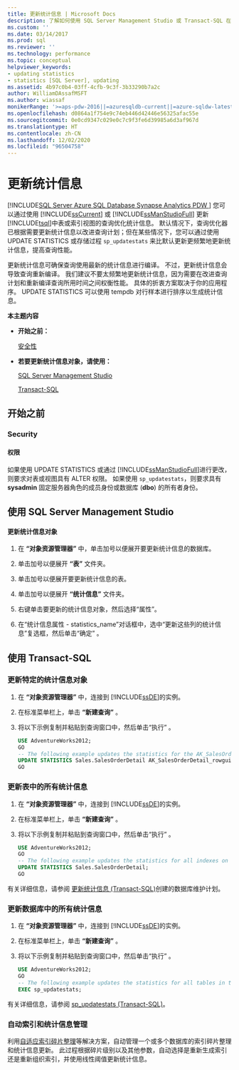 ```yaml
---
title: 更新统计信息 | Microsoft Docs
description: 了解如何使用 SQL Server Management Studio 或 Transact-SQL 在 SQL Server 中为表或索引视图更新查询优化统计信息。
ms.custom: ''
ms.date: 03/14/2017
ms.prod: sql
ms.reviewer: ''
ms.technology: performance
ms.topic: conceptual
helpviewer_keywords:
- updating statistics
- statistics [SQL Server], updating
ms.assetid: 4b97c0b4-03ff-4cfb-9c3f-3b33290b7a2c
author: WilliamDAssafMSFT
ms.author: wiassaf
monikerRange: '>=aps-pdw-2016||=azuresqldb-current||=azure-sqldw-latest||>=sql-server-2016||=sqlallproducts-allversions||>=sql-server-linux-2017||=azuresqldb-mi-current'
ms.openlocfilehash: d0864a1f754e9c74eb446d42446e56325afac55e
ms.sourcegitcommit: 0e0cd9347c029e0c7c9f3fe6d39985a6d3af967d
ms.translationtype: HT
ms.contentlocale: zh-CN
ms.lasthandoff: 12/02/2020
ms.locfileid: "96504758"
---
```

# <a name="update-statistics"></a>更新统计信息
[!INCLUDE[SQL Server Azure SQL Database Synapse Analytics PDW ](../../includes/applies-to-version/sql-asdb-asdbmi-asa-pdw.md)]
  您可以通过使用 [!INCLUDE[ssCurrent](../../includes/sscurrent-md.md)] 或 [!INCLUDE[ssManStudioFull](../../includes/ssmanstudiofull-md.md)] 更新 [!INCLUDE[tsql](../../includes/tsql-md.md)]中表或索引视图的查询优化统计信息。 默认情况下，查询优化器已根据需要更新统计信息以改进查询计划；但在某些情况下，您可以通过使用 UPDATE STATISTICS 或存储过程 `sp_updatestats` 来比默认更新更频繁地更新统计信息，提高查询性能。  
  
 更新统计信息可确保查询使用最新的统计信息进行编译。 不过，更新统计信息会导致查询重新编译。 我们建议不要太频繁地更新统计信息，因为需要在改进查询计划和重新编译查询所用时间之间权衡性能。 具体的折衷方案取决于你的应用程序。 UPDATE STATISTICS 可以使用 tempdb 对行样本进行排序以生成统计信息。  
  
 **本主题内容**  
  
-   **开始之前：**  
  
     [安全性](#Security)  
  
-   **若要更新统计信息对象，请使用：**  
  
     [SQL Server Management Studio](#SSMSProcedure)  
  
     [Transact-SQL](#TsqlProcedure)  
  
##  <a name="before-you-begin"></a><a name="BeforeYouBegin"></a> 开始之前  
  
###  <a name="security"></a><a name="Security"></a> Security  
  
####  <a name="permissions"></a><a name="Permissions"></a> 权限  
 如果使用 UPDATE STATISTICS 或通过 [!INCLUDE[ssManStudioFull](../../includes/ssmanstudiofull-md.md)]进行更改，则要求对表或视图具有 ALTER 权限。 如果使用 `sp_updatestats`，则要求具有 **sysadmin** 固定服务器角色的成员身份或数据库 (**dbo**) 的所有者身份。  
  
##  <a name="using-sql-server-management-studio"></a><a name="SSMSProcedure"></a> 使用 SQL Server Management Studio  
  
#### <a name="to-update-a-statistics-object"></a>更新统计信息对象  
  
1.  在 **“对象资源管理器”** 中，单击加号以便展开要更新统计信息的数据库。  
  
2.  单击加号以便展开 **“表”** 文件夹。  
  
3.  单击加号以便展开要更新统计信息的表。  
  
4.  单击加号以便展开 **“统计信息”** 文件夹。  
  
5.  右键单击要更新的统计信息对象，然后选择“属性”。  
  
6.  在“统计信息属性 - statistics\_name”对话框中，选中“更新这些列的统计信息”复选框，然后单击“确定” 。  
  
##  <a name="using-transact-sql"></a><a name="TsqlProcedure"></a> 使用 Transact-SQL  
  
### <a name="to-update-a-specific-statistics-object"></a>更新特定的统计信息对象  
  
1.  在 **“对象资源管理器”** 中，连接到 [!INCLUDE[ssDE](../../includes/ssde-md.md)]的实例。  
  
2.  在标准菜单栏上，单击 **“新建查询”** 。  
  
3.  将以下示例复制并粘贴到查询窗口中，然后单击“执行” 。  
  
    ```sql  
    USE AdventureWorks2012;  
    GO  
    -- The following example updates the statistics for the AK_SalesOrderDetail_rowguid index of the SalesOrderDetail table.   
    UPDATE STATISTICS Sales.SalesOrderDetail AK_SalesOrderDetail_rowguid;   
    GO  
    ```  
  
### <a name="to-update-all-statistics-in-a-table"></a>更新表中的所有统计信息  
  
1.  在 **“对象资源管理器”** 中，连接到 [!INCLUDE[ssDE](../../includes/ssde-md.md)]的实例。  
  
2.  在标准菜单栏上，单击 **“新建查询”** 。  
  
3.  将以下示例复制并粘贴到查询窗口中，然后单击“执行” 。  
  
    ```sql  
    USE AdventureWorks2012;   
    GO  
    -- The following example updates the statistics for all indexes on the SalesOrderDetail table.   
    UPDATE STATISTICS Sales.SalesOrderDetail;   
    GO  
    ```  
  
有关详细信息，请参阅 [更新统计信息 (Transact-SQL)](../../t-sql/statements/update-statistics-transact-sql.md)创建的数据库维护计划。  
  
### <a name="to-update-all-statistics-in-a-database"></a>更新数据库中的所有统计信息  
  
1.  在 **“对象资源管理器”** 中，连接到 [!INCLUDE[ssDE](../../includes/ssde-md.md)]的实例。  
  
2.  在标准菜单栏上，单击 **“新建查询”** 。  
  
3.  将以下示例复制并粘贴到查询窗口中，然后单击“执行” 。  
  
    ```sql  
    USE AdventureWorks2012;   
    GO  
    -- The following example updates the statistics for all tables in the database.   
    EXEC sp_updatestats;  
    ```  

有关详细信息，请参阅 [sp_updatestats (Transact-SQL)](../../relational-databases/system-stored-procedures/sp-updatestats-transact-sql.md)。   

### <a name="automatic-index-and-statistics-management"></a>自动索引和统计信息管理
利用[自适应索引碎片整理](https://github.com/Microsoft/tigertoolbox/tree/master/AdaptiveIndexDefrag)等解决方案，自动管理一个或多个数据库的索引碎片整理和统计信息更新。 此过程根据碎片级别以及其他参数，自动选择是重新生成索引还是重新组织索引，并使用线性阈值更新统计信息。

